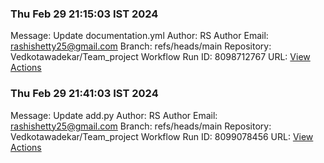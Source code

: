 ### Thu Feb 29 21:15:03 IST 2024
Message: Update documentation.yml
Author: RS
Author Email: rashishetty25@gmail.com
Branch: refs/heads/main
Repository: Vedkotawadekar/Team_project
Workflow Run ID: 8098712767
URL: [View Actions](https://github.com/Vedkotawadekar/Team_project/actions/runs/8098712767)
### Thu Feb 29 21:41:03 IST 2024
Message: Update add.py
Author: RS
Author Email: rashishetty25@gmail.com
Branch: refs/heads/main
Repository: Vedkotawadekar/Team_project
Workflow Run ID: 8099078456
URL: [View Actions](https://github.com/Vedkotawadekar/Team_project/actions/runs/8099078456)
